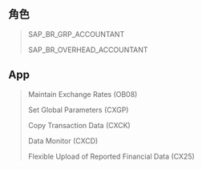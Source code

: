 ## 角色
> SAP_BR_GRP_ACCOUNTANT
>
> SAP_BR_OVERHEAD_ACCOUNTANT
## App
> Maintain Exchange Rates (OB08)
>
> Set Global Parameters (CXGP)
>
> Copy Transaction Data (CXCK)
>
> Data Monitor (CXCD)
>
> Flexible Upload of Reported Financial Data (CX25)
